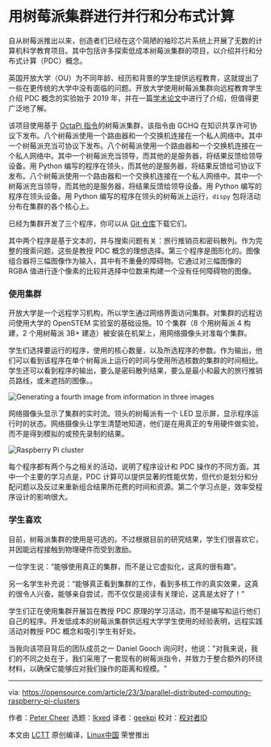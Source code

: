 [#]: subject: "Parallel and distributed computing with Raspberry Pi clusters"
[#]: via: "https://opensource.com/article/23/3/parallel-distributed-computing-raspberry-pi-clusters"
[#]: author: "Peter Cheer https://opensource.com/users/visimpscot2"
[#]: collector: "lkxed"
[#]: translator: "geekpi"
[#]: reviewer: " "
[#]: publisher: " "
[#]: url: " "

用树莓派集群进行并行和分布式计算
======

自从树莓派推出以来，创造者们已经在这个简陋的袖珍芯片系统上开展了无数的计算机科学教育项目。其中包括许多探索低成本树莓派集群的项目，以介绍并行和分布式计算（PDC）概念。

英国开放大学（OU）为不同年龄、经历和背景的学生提供远程教育，这就提出了一些在更传统的大学中没有面临的问题。开放大学使用树莓派集群向远程教育学生介绍 PDC 概念的实验始于 2019 年，并在一篇[学术论文][1]中进行了介绍，但值得更广泛地了解。

该项目使用基于 [OctaPi 指令][2]的树莓派集群，该指令由 GCHQ 在知识共享许可协议下发布。八个树莓派使用一个路由器和一个交换机连接在一个私人网络中。其中一个树莓派充当可协议下发布。八个树莓派使用一个路由器和一个交换机连接在一个私人网络中。其中一个树莓派充当领导，而其他的是服务器，将结果反馈给领导设备。用 Python 编写的程序在领头，而其他的是服务器，将结果反馈给可协议下发布。八个树莓派使用一个路由器和一个交换机连接在一个私人网络中。其中一个树莓派充当领导，而其他的是服务器，将结果反馈给领导设备。用 Python 编写的程序在领头设备。用 Python 编写的程序在领头的树莓派上运行，`dispy` 包将活动分布在集群的各个核心上。

已经为集群开发了三个程序，你可以从 [Git 仓库][3]下载它们。

其中两个程序是基于文本的，并与搜索问题有关：旅行推销员和密码散列。作为完整的搜索问题，这些是教授 PDC 概念的理想选择。第三个程序是图形化的。图像组合器将三幅图像作为输入，其中有不重叠的障碍物。它通过对三幅图像的 RGBA 值进行逐个像素的比较并选择中位数来构建一个没有任何障碍物的图像。

### 使用集群

开放大学是一个远程学习机构，所以学生通过网络界面访问集群。对集群的远程访问使用大学的 OpenSTEM 实验室的基础设施。10 个集群（8 个用树莓派 4 构建，2 个用树莓派  3B+ 建造）被安装在机架上，用网络摄像头对准每个集群。

学生们选择要运行的程序，使用的核心数量，以及所选程序的参数。作为输出，他们可以看到该程序在单个树莓派上运行的时间与使用所选核数的集群的时间相比。学生还可以看到程序的输出，要么是密码散列结果，要么是最小和最大的旅行推销员路线，或未遮挡的图像。。

![Generating a fourth image from information in three images][4]

网络摄像头显示了集群的实时流。领头的树莓派有一个 LED 显示屏，显示程序运行时的状态。网络摄像头让学生清楚地知道，他们是在用真正的专用硬件做实验，而不是得到模拟的或预先录制的结果。

![Raspberry Pi cluster][5]

每个程序都有两个与之相关的活动，说明了程序设计和 PDC 操作的不同方面。其中一个主要的学习点是，PDC 计算可以提供显著的性能优势，但代价是划分和分配问题以及反过来重新组合结果所花费的时间和资源。第二个学习点是，效率受程序设计的影响很大。

### 学生喜欢

目前，树莓派集群的使用是可选的。不过根据目前的研究结果，学生们很喜欢它，并因能远程接触到物理硬件而受到激励。

一位学生说：“能够使用真正的集群，而不是让它虚拟化，这真的很有趣”。

另一名学生补充说：“能够真正看到集群的工作，看到多核工作的真实效果，这真的很令人兴奋。能够亲自尝试，而不仅仅是阅读有关理论，这真是太好了！”

学生们正在使用集群开展旨在教授 PDC 原理的学习活动，而不是编写和运行他们自己的程序。开发低成本的树莓派集群供远程大学学生使用的经验表明，远程实践活动对教授 PDC 概念和吸引学生有好处。

当我向该项目背后的团队成员之一 Daniel Gooch 询问时，他说："对我来说，我们的不同之处在于，我们采用了一套现有的树莓派指令，并致力于整合额外的环绕材料，以确保它能够应对我们操作的距离和规模。"

--------------------------------------------------------------------------------

via: https://opensource.com/article/23/3/parallel-distributed-computing-raspberry-pi-clusters

作者：[Peter Cheer][a]
选题：[lkxed][b]
译者：[geekpi](https://github.com/geekpi)
校对：[校对者ID](https://github.com/校对者ID)

本文由 [LCTT](https://github.com/LCTT/TranslateProject) 原创编译，[Linux中国](https://linux.cn/) 荣誉推出

[a]: https://opensource.com/users/visimpscot2
[b]: https://github.com/lkxed/
[1]: https://doi.org/10.1080/02680513.2022.2118573
[2]: https://projects.raspberrypi.org/en/projects/build-an-octapi
[3]: https://github.com/dg7692/TM129
[4]: https://opensource.com/sites/default/files/2023-02/image-project.png
[5]: https://opensource.com/sites/default/files/2023-02/cluster.png